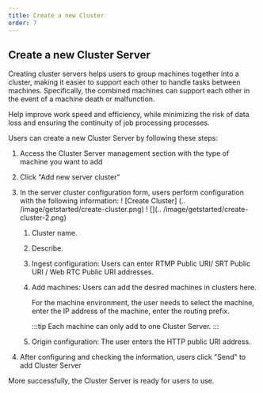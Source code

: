 ```yaml
---
title: Create a new Cluster
order: 7
---
```


## Create a new Cluster Server

Creating cluster servers helps users to group machines together into a cluster, making it easier to support each other to handle tasks between machines. Specifically, the combined machines can support each other in the event of a machine death or malfunction.

Help improve work speed and efficiency, while minimizing the risk of data loss and ensuring the continuity of job processing processes.

Users can create a new Cluster Server by following these steps:

1. Access the Cluster Server management section with the type of machine you want to add

2. Click "Add new server cluster"

3. In the server cluster configuration form, users perform configuration with the following information:
   ! [Create Cluster] (.. /image/getstarted/create-cluster.png)
   ! [](.. /image/getstarted/create-cluster-2.png)

   1. Cluster name.

   2. Describe.

   3. Ingest configuration: Users can enter RTMP Public URI/ SRT Public URI / Web RTC Public URI addresses.

   4. Add machines: Users can add the desired machines in clusters here.

      For the machine environment, the user needs to select the machine, enter the IP address of the machine, enter the routing prefix.

      :::tip Each machine can only add to one Cluster Server. :::

   5. Origin configuration: The user enters the HTTP public URI address.

4. After configuring and checking the information, users click "Send" to add Cluster Server

More successfully, the Cluster Server is ready for users to use.
